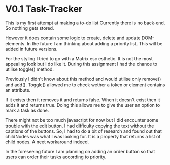 # V0.1 Task-Tracker
This is my first attempt at making a to-do list
Currently there is no back-end. So nothing gets stored.

However it does contain some logic to create, delete and update DOM-elements.
In the future I am thinking about adding a priority list. This will be added in future versions.

For the styling I tried to go with a Matrix esc esthetic. It is not the most appealing look but I do like it.
During this assignment I had the chance to utilise toggle() method. 

Previously I didn't know about this method and would utilise only remove() and add().
Toggle() allowed me to check wether a token or element contains an attribute. 

If it exists then it removes it and returns false. When it doesn't exist then it adds it and returns true.
Doing this allows me to give the user an option to mark a task as done.

There might not be too much javascript for now but I did encounter some trouble with the edit button.
I had difficulty copying the text without the captions of the buttons. 
So, I had to do a bit of research and found out that childNodes was what I was looking for. It is a property that returns a list of child nodes.
A neet workaround indeed.

In the foreseeing future I am planning on adding an order button so that users can order their tasks according to priority.

